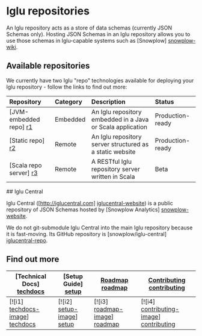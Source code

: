 # Iglu repositories

An Iglu repository acts as a store of data schemas (currently JSON Schemas only). Hosting JSON Schemas in an Iglu repository allows you to use those schemas in Iglu-capable systems such as [Snowplow] [snowplow-wiki].

## Available repositories

We currently have two Iglu "repo" technologies available for deploying your Iglu repository - follow the links to find out more:

| **Repository**           | **Category** | **Description**                                            | **Status**       |
|:-------------------------|:-------------|:-----------------------------------------------------------|:-----------------|
| [JVM-embedded repo] [r1] | Embedded     | An Iglu repository embedded in a Java or Scala application | Production-ready |
| [Static repo] [r2]       | Remote       | An Iglu repository server structured as a static website   | Production-ready |
| [Scala repo server] [r3] | Remote       | A RESTful Iglu repository server written in Scala          | Beta             |

<a name="iglu-central" />
## Iglu Central

Iglu Central ([http://iglucentral.com] [iglucentral-website]) is a public repository of JSON Schemas hosted by [Snowplow Analytics] [snowplow-website].

We do not git-submodule Iglu Central into the main Iglu repository because it is fast-moving. Its GitHub repository is [snowplow/iglu-central] [iglucentral-repo].

## Find out more

| **[Technical Docs] [techdocs]**     | **[Setup Guide] [setup]**     | **[Roadmap] [roadmap]**           | **[Contributing] [contributing]**           |
|-------------------------------------|-------------------------------|-----------------------------------|---------------------------------------------|
| [![i1] [techdocs-image]] [techdocs] | [![i2] [setup-image]] [setup] | [![i3] [roadmap-image]] [roadmap] | [![i4] [contributing-image]] [contributing] |

[snowplow-wiki]: https://github.com/snowplow/snowplow/wiki

[r1]: ./jvm-embedded-repo
[r2]: ./static-repo
[r3]: ./scala-repo-server

[iglucentral-website]: http://iglucentral.com/
[iglucentral-repo]: https://github.com/snowplow/iglu-central
[snowplow-website]: http://snowplowanalytics.com

[techdocs-image]: https://d3i6fms1cm1j0i.cloudfront.net/github/images/techdocs.png
[setup-image]: https://d3i6fms1cm1j0i.cloudfront.net/github/images/setup.png
[roadmap-image]: https://d3i6fms1cm1j0i.cloudfront.net/github/images/roadmap.png
[contributing-image]: https://d3i6fms1cm1j0i.cloudfront.net/github/images/contributing.png

[techdocs]: https://github.com/snowplow/iglu/wiki/Iglu-repositories
[setup]: https://github.com/snowplow/iglu/wiki/Setting-up-an-Iglu-repository
[roadmap]: https://github.com/snowplow/iglu/wiki/Product-roadmap
[contributing]: https://github.com/snowplow/iglu/wiki/Contributing
